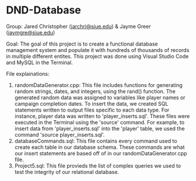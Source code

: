 # DND-Database

Group: Jared Christopher (jarchri@siue.edu) & Jayme Greer (jaymgre@siue.edu)

Goal: The goal of this project is to create a functional database management system and populate it with hundreds of thousands of records in multiple different entites.
This project was done using Visual Studio Code and MySQL in the Terminal.

File explainations:
  1. randomDataGenerator.cpp: This file includes functions for generating random strings, dates, and integers, using the rand() function. The generated random data was assigned to variables like player names or campaign completion dates. To insert the data, we created SQL statements written to output files specific to each data type. For instance, player data was written to 'player_inserts.sql'. These files were executed in the Terminal using the 'source' command. For example, to insert data from 'player_inserts.sql' into the 'player' table, we used the command 'source player_inserts.sql'.
  2. databaseCommands.sql: This file contains every command used to create each table in our database schema. These commands are what our insert statements are based off of in our randomDataGenerator.cpp file.
  3. Project5.sql: This file provieds the list of complex queries we used to test the integrity of our relational database.
